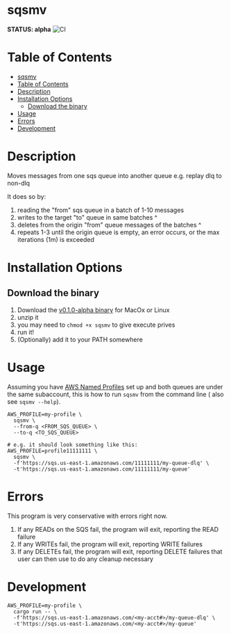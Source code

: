 # sqsmv

**STATUS: alpha**
![CI](https://github.com/kenshih/sqsmv/workflows/CI/badge.svg)
# Table of Contents

- [sqsmv](#sqsmv)
- [Table of Contents](#table-of-contents)
- [Description](#description)
- [Installation Options](#installation-options)
  - [Download the binary](#download-the-binary)
- [Usage](#usage)
- [Errors](#errors)
- [Development](#development)

# Description

Moves messages from one sqs queue into another queue e.g. replay dlq to non-dlq

It does so by:
1. reading the "from" sqs queue in a batch of 1-10 messages
2. writes to the target "to" queue in same batches ^
3. deletes from the origin "from" queue messages of the batches ^
4. repeats 1-3 until the origin queue is empty, an error occurs, or the max iterations (1m) is exceeded
# Installation Options
## Download the binary
1. Download the [v0.1.0-alpha binary](https://github.com/kenshih/sqsmv/releases/tag/v0.1.0-alpha) for MacOx or Linux
2. unzip it
3. you may need to `chmod +x sqsmv` to give execute prives
4. run it!
5. (Optionally) add it to your PATH somewhere
# Usage

Assuming you have [AWS Named Profiles](https://docs.aws.amazon.com/cli/latest/userguide/cli-configure-profiles.html) set up and both queues are under the same subaccount, this is how to run `sqsmv` from the command line ( also see `sqsmv --help`).

```
AWS_PROFILE=my-profile \
  sqsmv \
  --from-q <FROM_SQS_QUEUE> \
  --to-q <TO_SQS_QUEUE>

# e.g. it should look something like this:
AWS_PROFILE=profile11111111 \
  sqsmv \
  -f'https://sqs.us-east-1.amazonaws.com/11111111/my-queue-dlq' \
  -t'https://sqs.us-east-1.amazonaws.com/11111111/my-queue'
```

# Errors

This program is very conservative with errors right now.

1. If any READs on the SQS fail, the program will exit, reporting the READ failure
2. If any WRITEs fail, the program will exit, reporting WRITE failures
3. If any DELETEs fail, the program will exit, reporting DELETE failures that user can then use to do any cleanup necessary

# Development

```
AWS_PROFILE=my-profile \
  cargo run -- \
  -f'https://sqs.us-east-1.amazonaws.com/<my-acct#>/my-queue-dlq' \
  -t'https://sqs.us-east-1.amazonaws.com/<my-acct#>/my-queue'
```